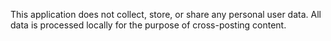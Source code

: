 This application does not collect, store, or share any personal user data. All data is processed locally for the purpose of cross-posting content.

